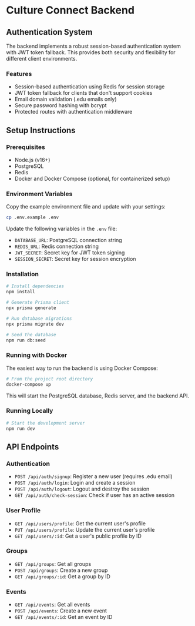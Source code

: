 # Culture Connect Backend

## Authentication System

The backend implements a robust session-based authentication system with JWT token fallback. This provides both security and flexibility for different client environments.

### Features

- Session-based authentication using Redis for session storage
- JWT token fallback for clients that don't support cookies
- Email domain validation (.edu emails only)
- Secure password hashing with bcrypt
- Protected routes with authentication middleware

## Setup Instructions

### Prerequisites

- Node.js (v16+)
- PostgreSQL
- Redis
- Docker and Docker Compose (optional, for containerized setup)

### Environment Variables

Copy the example environment file and update with your settings:

```bash
cp .env.example .env
```

Update the following variables in the `.env` file:

- `DATABASE_URL`: PostgreSQL connection string
- `REDIS_URL`: Redis connection string
- `JWT_SECRET`: Secret key for JWT token signing
- `SESSION_SECRET`: Secret key for session encryption

### Installation

```bash
# Install dependencies
npm install

# Generate Prisma client
npx prisma generate

# Run database migrations
npx prisma migrate dev

# Seed the database
npm run db:seed
```

### Running with Docker

The easiest way to run the backend is using Docker Compose:

```bash
# From the project root directory
docker-compose up
```

This will start the PostgreSQL database, Redis server, and the backend API.

### Running Locally

```bash
# Start the development server
npm run dev
```

## API Endpoints

### Authentication

- `POST /api/auth/signup`: Register a new user (requires .edu email)
- `POST /api/auth/login`: Login and create a session
- `POST /api/auth/logout`: Logout and destroy the session
- `GET /api/auth/check-session`: Check if user has an active session

### User Profile

- `GET /api/users/profile`: Get the current user's profile
- `PUT /api/users/profile`: Update the current user's profile
- `GET /api/users/:id`: Get a user's public profile by ID

### Groups

- `GET /api/groups`: Get all groups
- `POST /api/groups`: Create a new group
- `GET /api/groups/:id`: Get a group by ID

### Events

- `GET /api/events`: Get all events
- `POST /api/events`: Create a new event
- `GET /api/events/:id`: Get an event by ID
